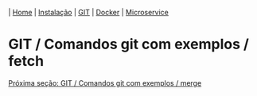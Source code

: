 | [Home](/handson_microservice) | [Instalação](/handson_microservice/instalacao) | [GIT](/handson_microservice/git) | [Docker](/handson_microservice/docker) | [Microservice](/handson_microservice/microservice)

# GIT / Comandos git com exemplos / fetch

[Próxima seção: GIT / Comandos git com exemplos / merge](merge.md)